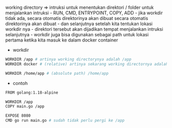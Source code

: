 working directory => intruksi untuk menentukan direktori / folder untuk menjalankan intruksi
    - RUN, CMD, ENTRYPOINT, COPY, ADD
    - jika workdir tidak ada, secara otomatis direktorinya akan dibuat secara otomatis direktorinya akan dibuat
        - dan selanjutnya setelah kita tentukan lokasi workdir nya
        - direktori tersebut akan dijadikan tempat menjalankan intruksi selanjutnya
    - workdir juga bisa digunakan sebagai path untuk lokasi pertama ketika kita masuk ke dalam docker container

- workdir
```bash
WORKDIR /app # artinya working directorynya adalah /app
WORKDIR docker # (relative) artinya sekarang working directornya adalah /app/docker

WORKDIR /home/app # (absolute path) /home/app
```

- contoh
```bash
FROM golang:1.18-alpine

WORKDIR /app
COPY main.go /app

EXPOSE 8080
CMD go run main.go # sudah tidak perlu pergi ke /app
```